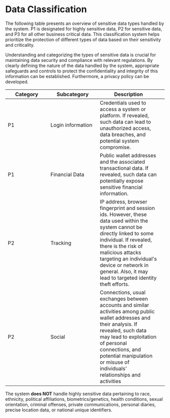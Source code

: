 # Data Classification

The following table presents an overview of sensitive data types handled by the system. P1 is designated for highly sensitive data, P2 for sensitive data, and P3 for all other business critical data. This classification system helps prioritize the protection of different types of data based on their sensitivity and criticality.

Understanding and categorizing the types of sensitive data is crucial for maintaining data security and compliance with relevant regulations. By clearly defining the nature of the data handled by the system, appropriate safeguards and controls to protect the confidentiality and integrity of this information can be established. Furthermore, a privacy policy can be developed.

<table><thead><tr><th width="119">Category</th><th width="140">Subcategory</th><th>Description</th><th data-hidden></th></tr></thead><tbody><tr><td>P1</td><td>Login information</td><td>Credentials used to access a system or platform. If revealed, such data can lead to unauthorized access, data breaches, and potential system compromise.</td><td></td></tr><tr><td>P1</td><td>Financial Data</td><td>Public wallet addresses and the associated transactional data. If revealed, such data can potentially expose sensitive financial information.</td><td></td></tr><tr><td>P2</td><td>Tracking</td><td>IP address, browser fingerprint and session ids. However, these data used within the system cannot be directly linked to some individual. If revealed, there is the risk of malicious attacks targeting an individual's device or network in general. Also, it may lead to targeted identity theft efforts.</td><td></td></tr><tr><td>P2</td><td>Social</td><td>Connections, usual exchanges between accounts and similar activities among public wallet addresses and their analysis. If revealed, such data may lead to exploitation of personal connections, and potential manipulation or misuse of individuals' relationships and activities</td><td></td></tr></tbody></table>

The system **does NOT** handle highly sensitive data pertaining to race, ethnicity, political affiliations, biometrics/genetics, health conditions, sexual orientation, criminal offenses, private communications, personal diaries, precise location data, or national unique identifiers.
